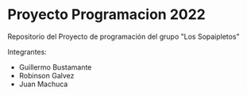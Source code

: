 # Proyecto Programacion 2022
Repositorio del Proyecto de programación del grupo "Los Sopaipletos"

Integrantes:
- Guillermo Bustamante
- Robinson Galvez
- Juan Machuca
